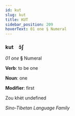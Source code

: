```yaml
---
id: kut
slug: kut
title: KUT
sidebar_position: 209
hoverText: 01 one § Numeral
---
```


### kut&emsp;<span kind="abugida">ɔ̆ʃ</span>

*01 one* **§** Numeral

**Verb**: to be one

**Noun**: one

**Modifier**: first

Zou khèt undefined

*Sino-Tibetan Language Family*